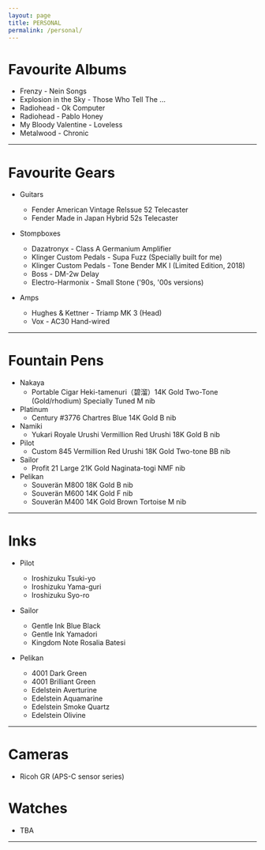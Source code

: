 ```yaml
---
layout: page
title: PERSONAL
permalink: /personal/
---
```


# Favourite Albums

* Frenzy - Nein Songs
* Explosion in the Sky - Those Who Tell The ...
* Radiohead - Ok Computer
* Radiohead - Pablo Honey
* My Bloody Valentine - Loveless
* Metalwood - Chronic

---

# Favourite Gears

* Guitars
  * Fender American Vintage ReIssue 52 Telecaster
  * Fender Made in Japan Hybrid 52s Telecaster

* Stompboxes
  * Dazatronyx - Class A Germanium Amplifier
  * Klinger Custom Pedals - Supa Fuzz (Specially built for me)
  * Klinger Custom Pedals - Tone Bender MK I (Limited Edition, 2018)
  * Boss - DM-2w Delay
  * Electro-Harmonix - Small Stone ('90s, '00s versions)

* Amps
  * Hughes & Kettner - Triamp MK 3 (Head)
  * Vox - AC30 Hand-wired

---

# Fountain Pens

* Nakaya
  * Portable Cigar Heki-tamenuri（碧溜）14K Gold Two-Tone (Gold/rhodium) Specially Tuned M nib
* Platinum
  * Century #3776 Chartres Blue 14K Gold B nib
* Namiki
  * Yukari Royale Urushi Vermillion Red Urushi 18K Gold B nib
* Pilot
  * Custom 845 Vermillion Red Urushi 18K Gold Two-tone BB nib
* Sailor
  * Profit 21 Large 21K Gold Naginata-togi NMF nib
* Pelikan
  * Souverän M800 18K Gold B nib
  * Souverän M600 14K Gold F nib
  * Souverän M400 14K Gold Brown Tortoise M nib

---

# Inks

* Pilot
  * Iroshizuku Tsuki-yo
  * Iroshizuku Yama-guri
  * Iroshizuku Syo-ro

* Sailor
  * Gentle Ink Blue Black
  * Gentle Ink Yamadori
  * Kingdom Note Rosalia Batesi

* Pelikan
  * 4001 Dark Green
  * 4001 Brilliant Green
  * Edelstein Averturine
  * Edelstein Aquamarine
  * Edelstein Smoke Quartz
  * Edelstein Olivine

---

# Cameras

* Ricoh GR (APS-C sensor series)

# Watches

* TBA

---
